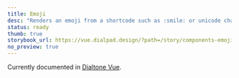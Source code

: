 ```yaml
---
title: Emoji
desc: "Renders an emoji from a shortcode such as :smile: or unicode character such as 😄."
status: ready
thumb: true
storybook_url: https://vue.dialpad.design/?path=/story/components-emoji--default
no_preview: true
---
```


<aside class="d-notice d-notice--info d-mt24 d-wmx100p" role="status" aria-hidden="false">
  <div class="d-notice__icon">
    <dt-icon name="info"></dt-icon>
  </div>
  <div class="d-notice__content d-stack4">
    <p class="d-notice__message">
      Currently documented in <a href="https://vue.dialpad.design/?path=/docs/components-emoji--default" class="d-link d-link--muted">Dialtone Vue</a>.
    </p>
  </div>
</aside>
